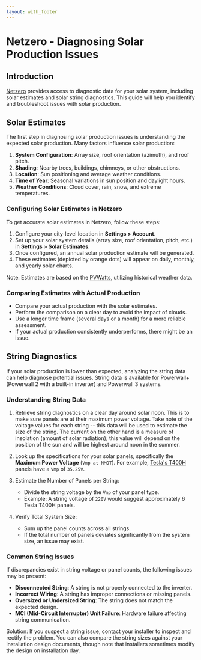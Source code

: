 ```yaml
---
layout: with_footer
---
```


# Netzero - Diagnosing Solar Production Issues

## Introduction

[Netzero](https://www.netzero.energy) provides access to diagnostic data for your solar system, including solar estimates and solar string diagnostics. This guide will help you identify and troubleshoot issues with solar production.

## Solar Estimates

The first step in diagnosing solar production issues is understanding the expected solar production. Many factors influence solar production:

1. **System Configuration**: Array size, roof orientation (azimuth), and roof pitch.
2. **Shading**: Nearby trees, buildings, chimneys, or other obstructions.
3. **Location**: Sun positioning and average weather conditions.
4. **Time of Year**: Seasonal variations in sun position and daylight hours.
5. **Weather Conditions**: Cloud cover, rain, snow, and extreme temperatures.

### Configuring Solar Estimates in Netzero

To get accurate solar estimates in Netzero, follow these steps:

1. Configure your city-level location in **Settings > Account**.
2. Set up your solar system details (array size, roof orientation, pitch, etc.) in **Settings > Solar Estimates**.
3. Once configured, an annual solar production estimate will be generated.
4. These estimates (depicted by orange dots) will appear on daily, monthly, and yearly solar charts.

Note: Estimates are based on the [PVWatts](https://pvwatts.nrel.gov/), utilizing historical weather data.

### Comparing Estimates with Actual Production

- Compare your actual production with the solar estimates.
- Perform the comparison on a clear day to avoid the impact of clouds.
- Use a longer time frame (several days or a month) for a more reliable assessment.
- If your actual production consistently underperforms, there might be an issue.

## String Diagnostics

If your solar production is lower than expected, analyzing the string data can help diagnose potential issues.
String data is available for Powerwall+ (Powerwall 2 with a built-in inverter) and Powerwall 3 systems.

### Understanding String Data

1. Retrieve string diagnostics on a clear day around solar noon. This is to make sure panels are at their
maximum power voltage. Take note of the voltage values for each string -- this data will be used to
estimate the size of the string. The current on the other hand is a measure of insolation (amount
of solar radiation); this value will depend on the position of the sun and will be highest around noon
in the summer.

2. Look up the specifications for your solar panels, specifically the **Maximum Power Voltage** (`Vmp at NMOT`).
For example, [Tesla's T400H](https://es-media-prod.s3.amazonaws.com/media/components/panels/spec-sheets/Tesla_T400H.pdf) panels have a `Vmp` of `35.25V`.

3. Estimate the Number of Panels per String:
   - Divide the string voltage by the `Vmp` of your panel type.
   - Example: A string voltage of `220V` would suggest approximately 6 Tesla T400H panels.

4. Verify Total System Size:
   - Sum up the panel counts across all strings.
   - If the total number of panels deviates significantly from the system size, an issue may exist.

### Common String Issues

If discrepancies exist in string voltage or panel counts, the following issues may be present:

- **Disconnected String**: A string is not properly connected to the inverter.
- **Incorrect Wiring**: A string has improper connections or missing panels.
- **Oversized or Undersized String**: The string does not match the expected design.
- **MCI (Mid-Circuit Interrupter) Unit Failure**: Hardware failure affecting string communication.

Solution: If you suspect a string issue, contact your installer to inspect and rectify the problem. You can also compare the string sizes against your installation design documents, though note that installers sometimes modify the design on installation day.
